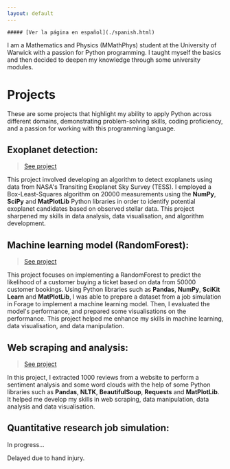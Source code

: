 ```yaml
---
layout: default
---
```


`##### [Ver la página en español](./spanish.html)`

I am a Mathematics and Physics (MMathPhys) student at the University of Warwick with a passion for Python programming. I taught myself the basics and then decided to deepen my knowledge through some university modules.

# Projects
These are some projects that highlight my ability to apply Python across different domains, demonstrating problem-solving skills, coding proficiency, and a passion for working with this programming language.

## Exoplanet detection:
> [See project](./projects/Exoplanet_detection.html)

This project involved developing an algorithm to detect exoplanets using data from NASA's Transiting Exoplanet Sky Survey (TESS). I employed a Box-Least-Squares algorithm on 20000 measurements using the **NumPy**, **SciPy** and **MatPlotLib** Python libraries in order to identify potential exoplanet candidates based on observed stellar data. This project sharpened my skills in data analysis, data visualisation, and algorithm development.


## Machine learning model (RandomForest):
> [See project](./projects/random_forest.html)

This project focuses on implementing a RandomForest to predict the likelihood of a customer buying a ticket based on data from 50000 customer bookings. Using Python libraries such as **Pandas**, **NumPy**, **SciKit Learn** and **MatPlotLib**, I was able to prepare a dataset from a job simulation in Forage to implement a machine learning model. Then, I evaluated the model's performance, and prepared some visualisations on the performance. This project helped me enhance my skills in machine learning, data visualisation, and data manipulation.


## Web scraping and analysis:
> [See project](./projects/web_scraping.html)

In this project, I extracted 1000 reviews from a website to perform a sentiment analysis and some word clouds with the help of some Python libraries such as **Pandas**, **NLTK**, **BeautifulSoup**, **Requests** and **MatPlotLib**. It helped me develop my skills in web scraping, data manipulation, data analysis and data visualisation.


## Quantitative research job simulation:
In progress... 

Delayed due to hand injury.

